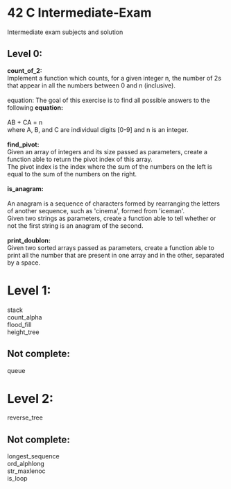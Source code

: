 # 42 C Intermediate-Exam
Intermediate exam subjects and solution<br>
## Level 0:
**count_of_2:**<br>
Implement a function which counts, for a given integer n, the number of 2s
that appear in all the numbers between 0 and n (inclusive).<br>
<br>
equation: The goal of this exercise is to find all possible answers to the following
**equation:**<br>
<br>
	AB + CA = n
<br>
where A, B, and C are individual digits [0-9] and n is an integer.<br>
<br>
**find_pivot:**<br>
Given an array of integers and its size passed as parameters, create a function able to return the pivot index of this array. <br>
The pivot index is the index where the sum of the numbers on the left
is equal to the sum of the numbers on the right.<br>
<br>
**is_anagram:**<br>
<br>An anagram is a sequence of characters formed by rearranging the letters of
another sequence, such as 'cinema', formed from 'iceman'.<br>
Given two strings as parameters, create a function able to tell whether or
not the first string is an anagram of the second.<br>
<br>
**print_doublon:**<br>
Given two sorted arrays passed as parameters, create a function able to print all the number that are present in one array and in the other, separated by a space. <br>

# Level 1:
stack<br>
count_alpha<br>
flood_fill<br>
height_tree<br>

## Not complete:
queue<br>

# Level 2:
reverse_tree<br>

## Not complete:
longest_sequence<br>
ord_alphlong<br>
str_maxlenoc<br>
is_loop<br>
